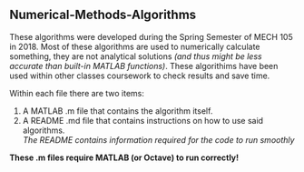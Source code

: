 ## Numerical-Methods-Algorithms
These algorithms were developed during the Spring Semester of MECH 105 in 2018. Most of these algorithms are used to numerically calculate something, they are not analytical solutions *(and thus might be less accurate than built-in MATLAB functions)*.
These algorithims have been used within other classes coursework to check results and save time.
  
Within each file there are two items:  
1. A MATLAB .m file that contains the algorithm itself.  
2. A README .md file that contains instructions on how to use said algorithms.  
*The README contains information required for the code to run smoothly*
  
**These .m files require MATLAB (or Octave) to run correctly!**
